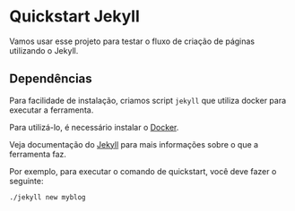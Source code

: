 # Quickstart Jekyll

Vamos usar esse projeto para testar o fluxo de criação de páginas
utilizando o Jekyll.

## Dependências

Para facilidade de instalação, criamos script `jekyll` que utiliza docker para
executar a ferramenta.

Para utilizá-lo, é necessário instalar o [Docker][docker-store].

Veja documentação do [Jekyll][jekyll-quickstart] para mais informações sobre o
que a ferramenta faz.

Por exemplo, para executar o comando de quickstart, você deve fazer o
seguinte:

    ./jekyll new myblog

[docker-store]: https://store.docker.com/search?offering=community&type=edition
[jekyll-quickstart]: https://jekyllrb.com/docs/quickstart/
